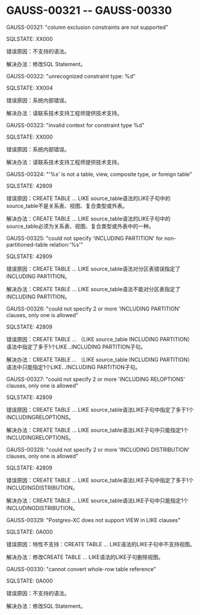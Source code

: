 # GAUSS-00321 -- GAUSS-00330<a name="ZH-CN_TOPIC_0302073342"></a>

GAUSS-00321: "column exclusion constraints are not supported"

SQLSTATE: XX000

错误原因：不支持的语法。

解决办法：修改SQL Statement。

GAUSS-00322: "unrecognized constraint type: %d"

SQLSTATE: XX004

错误原因：系统内部错误。

解决办法：请联系技术支持工程师提供技术支持。

GAUSS-00323: "invalid context for constraint type %d"

SQLSTATE: XX000

错误原因：系统内部错误。

解决办法：请联系技术支持工程师提供技术支持。

GAUSS-00324: "'%s' is not a table, view, composite type, or foreign table"

SQLSTATE: 42809

错误原因：CREATE TABLE ... LIKE source\_table语法的LIKE子句中的source\_table不是关系表、视图、复合类型或外表。

解决办法：CREATE TABLE ... LIKE source\_table语法的LIKE子句中的source\_table必须为关系表、视图、复合类型或外表中的一种。

GAUSS-00325: "could not specify 'INCLUDING PARTITION' for non-partitioned-table relation:'%s'"

SQLSTATE: 42809

错误原因：CREATE TABLE ... LIKE source\_table语法对分区表错误指定了INCLUDING PARTITION。

解决办法：CREATE TABLE ... LIKE source\_table语法不能对分区表指定了INCLUDING PARTITION。

GAUSS-00326: "could not specify 2 or more 'INCLUDING PARTITION' clauses, only one is allowed"

SQLSTATE: 42809

错误原因：CREATE TABLE ... （LIKE source\_table INCLUDING PARTITION）语法中指定了多于1个LIKE...INCLUDING PARTITION子句。

解决办法：CREATE TABLE ... （LIKE source\_table INCLUDING PARTITION）语法中只能指定1个LIKE...INCLUDING PARTITION子句。

GAUSS-00327: "could not specify 2 or more 'INCLUDING RELOPTIONS' clauses, only one is allowed"

SQLSTATE: 42809

错误原因：CREATE TABLE ... LIKE source\_table语法LIKE子句中指定了多于1个INCLUDINGRELOPTIONS。

解决办法：CREATE TABLE ... LIKE source\_table语法LIKE子句中只能指定1个INCLUDINGRELOPTIONS。

GAUSS-00328: "could not specify 2 or more 'INCLUDING DISTRIBUTION' clauses, only one is allowed"

SQLSTATE: 42809

错误原因：CREATE TABLE ... LIKE source\_table语法LIKE子句中指定了多于1个INCLUDINGDISTRIBUTION。

解决办法：CREATE TABLE ... LIKE source\_table语法LIKE子句中只能指定1个INCLUDINGDISTRIBUTION。

GAUSS-00329: "Postgres-XC does not support VIEW in LIKE clauses"

SQLSTATE: 0A000

错误原因：特性不支持：CREATE TABLE ... LIKE语法的LIKE子句中不支持视图。

解决办法：修改CREATE TABLE ... LIKE语法的LIKE子句删除视图。

GAUSS-00330: "cannot convert whole-row table reference"

SQLSTATE: 0A000

错误原因：不支持的语法。

解决办法：修改SQL Statement。

